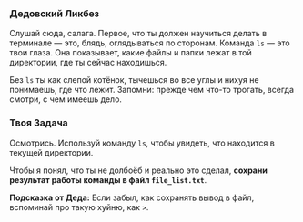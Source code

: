 ### Дедовский Ликбез

Слушай сюда, салага. Первое, что ты должен научиться делать в терминале — это, блядь, оглядываться по сторонам. Команда `ls` — это твои глаза. Она показывает, какие файлы и папки лежат в той директории, где ты сейчас находишься.

Без `ls` ты как слепой котёнок, тычешься во все углы и нихуя не понимаешь, где что лежит. Запомни: прежде чем что-то трогать, всегда смотри, с чем имеешь дело.

### Твоя Задача

Осмотрись. Используй команду `ls`, чтобы увидеть, что находится в текущей директории.

Чтобы я понял, что ты не долбоёб и реально это сделал, **сохрани результат работы команды в файл `file_list.txt`**.

**Подсказка от Деда:** Если забыл, как сохранять вывод в файл, вспоминай про такую хуйню, как `>`.